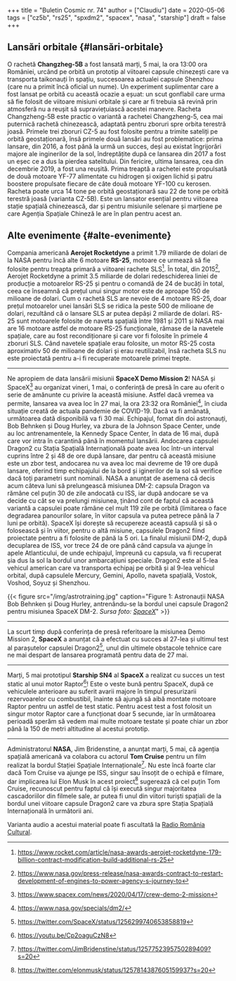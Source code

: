 +++
title = "Buletin Cosmic nr. 74"
author = ["Claudiu"]
date = 2020-05-06
tags = ["cz5b", "rs25", "spxdm2", "spacex", "nasa", "starship"]
draft = false
+++

## Lansări orbitale {#lansări-orbitale}

O rachetă **Changzheg-5B** a fost lansată marți, 5 mai, la ora 13:00 ora României, urcând pe orbită un prototip al viitoarei capsule chinezești care va transporta taikonauți în spațiu, succesoarea actualei capsule Shenzhou (care nu a primit încă oficial un nume). Un experiment suplimentar care a fost lansat pe orbită cu această ocazie a eșuat: un scut gonflabil care urma să fie folosit de viitoare misiuni orbitale și care ar fi trebuia să revină prin atmosferă nu a reușit să supraviețuiască acestei manevre. Racheta Changzheng-5B este practic o variantă a rachetei Changzheng-5, cea mai puternică rachetă chinezească, adaptată pentru zboruri spre orbita terestră joasă. Primele trei zboruri CZ-5 au fost folosite pentru a trimite sateliți pe orbită geostaționară, însă primele două lansări au fost problematice: prima lansare, din 2016, a fost până la urmă un succes, deși au existat îngrijorări majore ale inginerilor de la sol, îndreptățite după ce lansarea din 2017 a fost un eșec ce a dus la pierdea satelitului. Din fericire, ultima lansarea, cea din decembrie 2019, a fost una reușită. Prima treaptă a rachetei este propulsată de două motoare YF-77 alimentate cu hidrogen și oxigen lichid și patru boostere propulsate fiecare de câte două motoare YF-100 cu kerosen. Racheta poate urca 14 tone pe orbită geostaționară sau 22 de tone pe orbită terestră joasă (varianta CZ-5B). Este un lansator esențial pentru viitoarea stație spațială chinezească, dar și pentru misiunile selenare și marțiene pe care Agenția Spațiale Chineză le are în plan pentru acest an.


## Alte evenimente {#alte-evenimente}

Compania americană **Aerojet Rocketdyne** a primit 1.79 miliarde de dolari de la NASA pentru încă alte 6 motoare **RS-25**, motoare ce urmează să fie folosite pentru treapta primară a viitoarei rachete SLS[^fn:1]. În total, din 2015[^fn:2], Aerojet Rocketdyne a primit 3.5 miliarde de dolari redeschiderea liniei de producție a motoarelor RS-25 și pentru o comandă de 24 de bucăți în total, ceea ce înseamnă că prețul unui singur motor este de aproape 150 de milioane de dolari. Cum o rachetă SLS are nevoie de 4 motoare RS-25, doar prețul motoarelor unei lansări SLS se ridica la peste 500 de milioane de dolari, rezultând că o lansare SLS ar putea depăși 2 miliarde de dolari. RS-25 sunt motoarele folosite de naveta spațială între 1981 și 2011 și NASA mai are 16 motoare astfel de motoare RS-25 funcționale, rămase de la navetele spațiale, care au fost recondiționare și care vor fi folosite în primele 4 zboruri SLS. Când navetele spațiale erau folosite, un motor RS-25 costa aproximativ 50 de milioane de dolari și erau reutilizabil, însă racheta SLS nu este proiectată pentru a-i fi recuperate motoarele primei trepte.

---

Ne apropiem de data lansării misiunii **SpaceX Demo Mission 2**! NASA și SpaceX[^fn:3] au organizat vineri, 1 mai, o conferință de presă în care au oferit o serie de amănunte cu privire la această misiune. Astfel dacă vremea va permite, lansarea va avea loc în 27 mai, la ora 23:32 ora României[^fn:4], în ciuda situație creată de actuala pandemie de COVID-19. Dacă va fi amânată, următoarea dată disponibilă va fi 30 mai. Echipajul, fomat din doi astronauți, Bob Behnken și Doug Hurley, va zbura de la Johnson Space Center, unde au loc antrenamentele, la Kennedy Space Center, în data de 16 mai, după care vor intra în carantină până în momentul lansării. Andocarea capsulei Dragon2 cu Stația Spațială Internațională poate avea loc într-un interval cuprins între 2 și 48 de ore după lansare, dar pentru că această misiune este un zbor test, andocarea nu va avea loc mai devreme de 19 ore după lansare, oferind timp echipajului de la bord și iginerilor de la sol să verifice dacă toți parametri sunt nominali. NASA a anunțat de asemena că decis acum câteva luni să prelungească misiunea DM-2: capsula Dragon va rămâne cel puțin 30 de zile andocată cu ISS, iar după andocare se va decide cu cât se va prelungi misiunea, ținând cont de faptul că această variantă a capsulei poate rămâne cel mult 119 zile pe orbită (limitarea o face degradarea panourilor solare, în viitor capsula va putea petrece până la 7 luni pe orbită). SpaceX își dorește să recupereze această capsulă și să o folosească și în viitor, pentru o altă misiune, capsulele Dragon2 fiind proiectate pentru a fi folosite de până la 5 ori. La finalul misiunii DM-2, după decuplarea de ISS, vor trece 24 de ore până când capsula va ajunge în apele Atlanticului, de unde echipajul, împreună cu capsula, va fi recuperat șia dus la sol la bordul unor ambarcațiuni speciale. Dragon2 este al 5-lea vehicul american care va transporta echipaj pe orbită și al 9-lea vehicul orbital, după capsulele Mercury, Gemini, Apollo, naveta spațială, Vostok, Voshod, Soyuz și Shenzhou.

{{< figure src="/img/astrotraining.jpg" caption="Figure 1: Astronauții NASA Bob Behnken și Doug Hurley, antrenându-se la bordul unei capsule Dragon2 pentru misiunea SpaceX DM-2. _Sursa foto: [SpaceX](https://www.spacex.com/sites/spacex/files/astrotraining.jpg)_" >}}

---

La scurt timp după conferința de presă referitoare la misiunea Demo Mission 2, **SpaceX** a anunțat că a efectuat cu succes al 27-lea și ultimul test al parașutelor capsulei Dragon2[^fn:5], unul din ultimele obstacole tehnice care ne mai despart de lansarea programată pentru data de 27 mai.

---

Marți, 5 mai prototipul **Starship SN4** al **SpaceX** a realizat cu succes un test static al unui motor Raptor[^fn:6]! Este o veste bună pentru SpaceX, după ce vehiculele anterioare au suferit avarii majore în timpul presurizarii rezervoarelor cu combustibil, înainte să ajungă să aibă montate motoare Raptor pentru un astfel de test static. Pentru acest test a fost folosit un singur motor Raptor care a funcționat doar 5 secunde, iar în următoarea perioadă sperăm să vedem mai multe motoare testate și poate chiar un zbor până la 150 de metri altitudine al acestui prototip.

---

Administratorul **NASA**, Jim Bridenstine, a anunțat marți, 5 mai, că agenția spațială americană va colabora cu actorul **Tom Cruise** pentru un film realizat la bordul Stației Spațiale Internaționale[^fn:7]. Nu este încă foarte clar dacă Tom Cruise va ajunge pe ISS, singur sau însoțit de o echipă e filmare, dar implicarea lui Elon Musk în acest proiect[^fn:8] sugerează că cel puțin Tom Cruise, recunoscut pentru faptul că își execută singur majoritatea cascadoriilor din filmele sale, ar putea fi unul din viitori turiști spațiali de la bordul unei viitoare capsule Dragon2 care va zbura spre Stația Spațială Internațională în următorii ani.

Varianta audio a acestui material poate fi ascultată la [Radio România Cultural](https://radioromaniacultural.ro/buletin-cosmic-nr-74/).

[^fn:1]: <https://www.rocket.com/article/nasa-awards-aerojet-rocketdyne-179-billion-contract-modification-build-additional-rs-25>
[^fn:2]: <https://www.nasa.gov/press-release/nasa-awards-contract-to-restart-development-of-engines-to-power-agency-s-journey-to>
[^fn:3]: <https://www.spacex.com/news/2020/04/17/crew-demo-2-mission>
[^fn:4]: <https://www.nasa.gov/specials/dm2/>
[^fn:5]: <https://twitter.com/SpaceX/status/1256299740653858819>
[^fn:6]: <https://youtu.be/Cp2oaguCzN8>
[^fn:7]: <https://twitter.com/JimBridenstine/status/1257752395750289409?s=20>
[^fn:8]: <https://twitter.com/elonmusk/status/1257814387605159937?s=20>